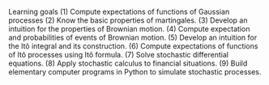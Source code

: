 Learning goals
(1) Compute expectations of functions of Gaussian processes
(2) Know the basic properties of martingales.
(3) Develop an intuition for the properties of Brownian motion.
(4) Compute expectation and probabilities of events of Brownian motion.
(5) Develop an intuition for the Itô integral and its construction.
(6) Compute expectations of functions of Itô processes using Itô formula.
(7) Solve stochastic differential equations.
(8) Apply stochastic calculus to financial situations.
(9) Build elementary computer programs in Python to simulate stochastic processes.
